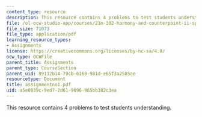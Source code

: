 ```yaml
---
content_type: resource
description: This resource contains 4 problems to test students understanding.
file: /ol-ocw-studio-app/courses/21m-302-harmony-and-counterpoint-ii-spring-2005/a5e0839c9ed72d619696965bb382c3ea_assignmentno1.pdf
file_size: 71073
file_type: application/pdf
learning_resource_types:
- Assignments
license: https://creativecommons.org/licenses/by-nc-sa/4.0/
ocw_type: OCWFile
parent_title: Assignments
parent_type: CourseSection
parent_uid: 89112b14-79cb-6169-981d-e65f3a2585ae
resourcetype: Document
title: assignmentno1.pdf
uid: a5e0839c-9ed7-2d61-9696-965bb382c3ea
---
```

This resource contains 4 problems to test students understanding.